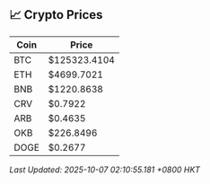 ## 📈 Crypto Prices

| Coin | Price |
| ---- | ----- |
| BTC | $125323.4104 |
| ETH | $4699.7021 |
| BNB | $1220.8638 |
| CRV | $0.7922 |
| ARB | $0.4635 |
| OKB | $226.8496 |
| DOGE | $0.2677 |

_Last Updated: 2025-10-07 02:10:55.181 +0800 HKT_